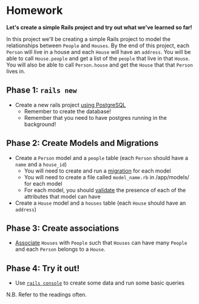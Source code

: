 # Homework

**Let's create a simple Rails project and try out what we've learned so far!**

In this project we'll be creating a simple Rails project to model the relationships between `People` and `Houses`. By the end of this project, each `Person` will live in a house and each `House` will have an `address`. You will be able to call `House.people` and get a list of the `people` that live in that `House`. You will also be able to call `Person.house` and get the `House` that that `Person` lives in.

## Phase 1: `rails new`
* Create a new rails project [using PostgreSQL][rails-with-pg-reading]
  + Remember to create the database!
  + Remember that you need to have postgres running in the background!

## Phase 2: Create Models and Migrations
* Create a `Person` model and a `people` table (each `Person` should have a `name` and a `house_id`)
  + You will need to create and run a [migration][migrations-reading] for each model
  + You will need to create a file called `model_name.rb` in /app/models/ for each model
  + For each model, you should [validate][validations-reading] the presence of each of the attributes that model can have
* Create a `House` model and a `houses` table (each `House` should have an `address`)

## Phase 3: Create associations
* [Associate][associations-reading] `Houses` with `People` such that `Houses` can have many `People` and each `Person` belongs to a `House`.

## Phase 4: Try it out!
* Use [`rails console`][orm-reading] to create some data and run some basic queries

N.B. Refer to the readings often.

[rails-with-pg-reading]: ../readings/first-rails-project.md
[migrations-reading]: ../readings/migrations.md
[validations-reading]: ../readings/validations.md
[associations-reading]: ../readings/belongs-to-has-many.md
[orm-reading]: ../readings/orm.md
